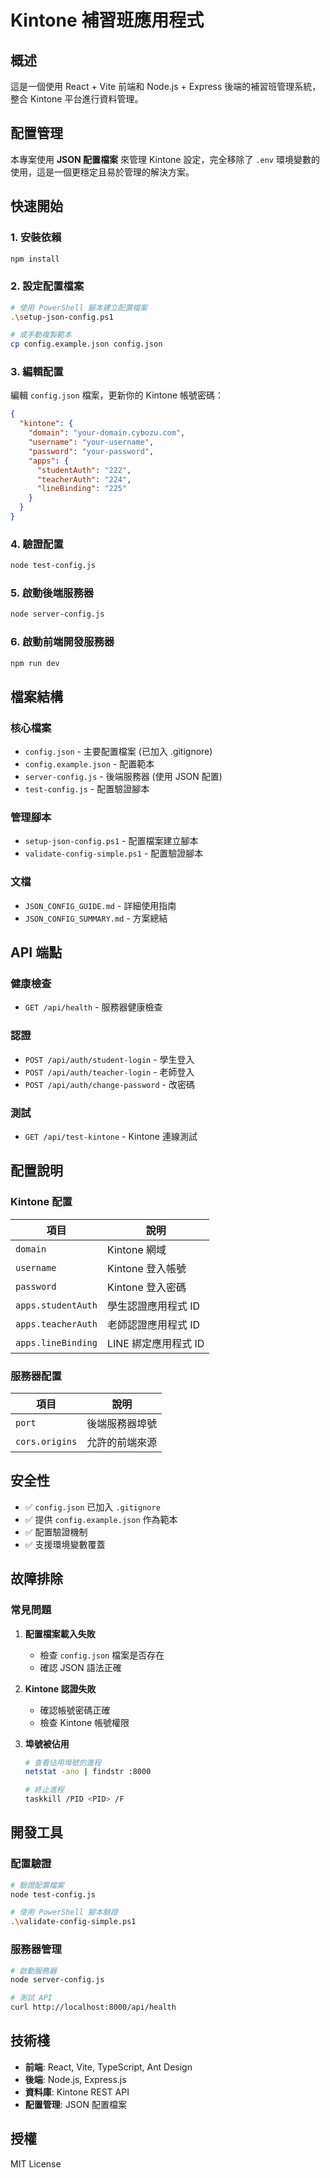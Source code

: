 # Kintone 補習班應用程式

## 概述
這是一個使用 React + Vite 前端和 Node.js + Express 後端的補習班管理系統，整合 Kintone 平台進行資料管理。

## 配置管理
本專案使用 **JSON 配置檔案** 來管理 Kintone 設定，完全移除了 `.env` 環境變數的使用，這是一個更穩定且易於管理的解決方案。

## 快速開始

### 1. 安裝依賴
```bash
npm install
```

### 2. 設定配置檔案
```bash
# 使用 PowerShell 腳本建立配置檔案
.\setup-json-config.ps1

# 或手動複製範本
cp config.example.json config.json
```

### 3. 編輯配置
編輯 `config.json` 檔案，更新你的 Kintone 帳號密碼：
```json
{
  "kintone": {
    "domain": "your-domain.cybozu.com",
    "username": "your-username",
    "password": "your-password",
    "apps": {
      "studentAuth": "222",
      "teacherAuth": "224",
      "lineBinding": "225"
    }
  }
}
```

### 4. 驗證配置
```bash
node test-config.js
```

### 5. 啟動後端服務器
```bash
node server-config.js
```

### 6. 啟動前端開發服務器
```bash
npm run dev
```

## 檔案結構

### 核心檔案
- `config.json` - 主要配置檔案 (已加入 .gitignore)
- `config.example.json` - 配置範本
- `server-config.js` - 後端服務器 (使用 JSON 配置)
- `test-config.js` - 配置驗證腳本

### 管理腳本
- `setup-json-config.ps1` - 配置檔案建立腳本
- `validate-config-simple.ps1` - 配置驗證腳本

### 文檔
- `JSON_CONFIG_GUIDE.md` - 詳細使用指南
- `JSON_CONFIG_SUMMARY.md` - 方案總結

## API 端點

### 健康檢查
- `GET /api/health` - 服務器健康檢查

### 認證
- `POST /api/auth/student-login` - 學生登入
- `POST /api/auth/teacher-login` - 老師登入
- `POST /api/auth/change-password` - 改密碼

### 測試
- `GET /api/test-kintone` - Kintone 連線測試

## 配置說明

### Kintone 配置
| 項目 | 說明 |
|------|------|
| `domain` | Kintone 網域 |
| `username` | Kintone 登入帳號 |
| `password` | Kintone 登入密碼 |
| `apps.studentAuth` | 學生認證應用程式 ID |
| `apps.teacherAuth` | 老師認證應用程式 ID |
| `apps.lineBinding` | LINE 綁定應用程式 ID |

### 服務器配置
| 項目 | 說明 |
|------|------|
| `port` | 後端服務器埠號 |
| `cors.origins` | 允許的前端來源 |

## 安全性

- ✅ `config.json` 已加入 `.gitignore`
- ✅ 提供 `config.example.json` 作為範本
- ✅ 配置驗證機制
- ✅ 支援環境變數覆蓋

## 故障排除

### 常見問題

1. **配置檔案載入失敗**
   - 檢查 `config.json` 檔案是否存在
   - 確認 JSON 語法正確

2. **Kintone 認證失敗**
   - 確認帳號密碼正確
   - 檢查 Kintone 帳號權限

3. **埠號被佔用**
   ```bash
   # 查看佔用埠號的進程
   netstat -ano | findstr :8000
   
   # 終止進程
   taskkill /PID <PID> /F
   ```

## 開發工具

### 配置驗證
```bash
# 驗證配置檔案
node test-config.js

# 使用 PowerShell 腳本驗證
.\validate-config-simple.ps1
```

### 服務器管理
```bash
# 啟動服務器
node server-config.js

# 測試 API
curl http://localhost:8000/api/health
```

## 技術棧

- **前端**: React, Vite, TypeScript, Ant Design
- **後端**: Node.js, Express.js
- **資料庫**: Kintone REST API
- **配置管理**: JSON 配置檔案

## 授權
MIT License 